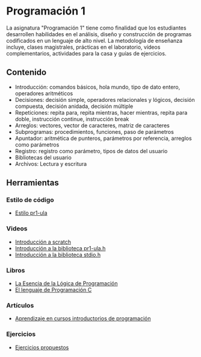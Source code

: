 # Programación 1

La asignatura "Programación 1" tiene como finalidad que los estudiantes desarrollen habilidades en el análisis, diseño y construcción de programas codificados en un lenguaje de alto nivel. La metodología de enseñanza incluye, clases magistrales, prácticas en el laboratorio, vídeos complementarios, actividades para la casa y guías de ejercicios. 

## Contenido
- Introducción: comandos básicos, hola mundo, tipo de dato entero, operadores aritméticos 
- Decisiones: decisión simple, operadores relacionales y lógicos, decisión compuesta, decisión anidada, decisión múltiple
- Repeticiones: repita para, repita mientras, hacer mientras, repita para doble, instrucción continue, instrucción break
- Arreglos: vectores, vector de caracteres, matriz de caracteres
- Subprogramas: procedimientos, funciones, paso de parámetros
- Apuntador: aritmética de punteros, parámetros por referencia, arreglos como parámetros
- Registro: registro como parámetro, tipos de datos del usuario
- Bibliotecas del usuario
- Archivos: Lectura y escritura

## Herramientas
### Estilo de código
* [Estilo pr1-ula](https://pr1-ula.readthedocs.io/en/latest/)

### Videos
* [Introducción a scratch](https://www.youtube.com/playlist?list=PLpB9366DV8cYlHDl3-8_W017P_K1h6A_z)
* [Introducción a la biblioteca pr1-ula.h](https://www.youtube.com/playlist?list=PLpB9366DV8cYkSQiGcuN-tV4xwqS-ci_P)
* [Introducción a la biblioteca stdio.h](https://www.youtube.com/playlist?list=PLpB9366DV8cYkSQiGcuN-tV4xwqS-ci_P)

### Libros
* [La Esencia de la Lógica de Programación](https://github.com/jose6alejandro/PR1/tree/master/Lectura)
* [El lenguaje de Programación C](https://github.com/jose6alejandro/PR1/tree/master/Lectura)

### Artículos
* [Aprendizaje en cursos introductorios de programación](https://www.researchgate.net/project/Aprendizaje-en-cursos-introductorios-de-programacion)

### Ejercicios
* [Ejercicios propuestos](https://docs.google.com/document/d/1eQkq8FGjz_rTsSLJwhIyAb6buf7t1TkVl5GC8vRl2rA/edit?usp=sharing)



